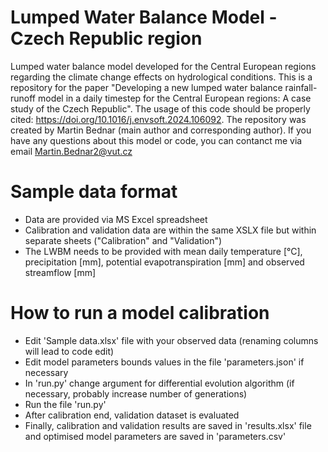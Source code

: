 # Lumped Water Balance Model - Czech Republic region
Lumped water balance model developed for the Central European regions regarding the climate change effects on hydrological conditions.
This is a repository for the paper "Developing a new lumped water balance rainfall-runoff model in a daily timestep for the Central European regions: A case study of the Czech Republic". The usage of this code should be properly cited: https://doi.org/10.1016/j.envsoft.2024.106092. The repository was created by Martin Bednar (main author and corresponding author). If you have any questions about this model or code, you can contanct me via email Martin.Bednar2@vut.cz


# Sample data format
- Data are provided via MS Excel spreadsheet
- Calibration and validation data are within the same XSLX file but within separate sheets ("Calibration" and "Validation")
- The LWBM needs to be provided with mean daily temperature [°C], precipitation [mm], potential evapotranspiration [mm] and observed streamflow [mm]

# How to run a model calibration
- Edit 'Sample data.xlsx' file with your observed data (renaming columns will lead to code edit)
- Edit model parameters bounds values in the file 'parameters.json' if necessary
- In 'run.py' change argument for differential evolution algorithm (if necessary, probably increase number of generations)
- Run the file 'run.py' 
- After calibration end, validation dataset is evaluated
- Finally, calibration and validation results are saved in 'results.xlsx' file and optimised model parameters are saved in 'parameters.csv'
